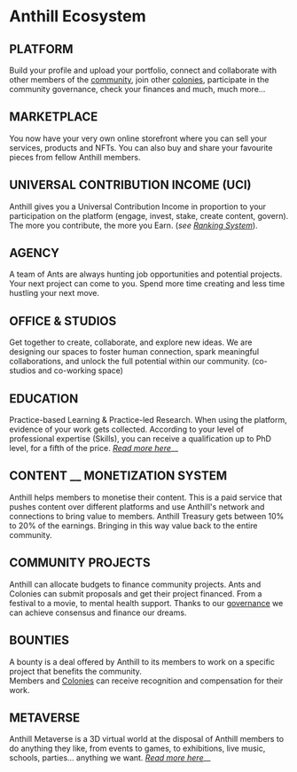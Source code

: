 # Anthill Ecosystem

## **PLATFORM**

Build your profile and upload your portfolio, connect and collaborate with other members of the [community](the-community.md), join other [colonies](colonies.md), participate in the community governance, check your finances and much, much more...

## MARKETPLACE

You now have your very own online storefront where you can sell your services, products and NFTs. You can also buy and share your favourite pieces from fellow Anthill members.

## UNIVERSAL CONTRIBUTION INCOME (UCI)

Anthill gives you a Universal Contribution Income in proportion to your participation on the platform (engage, invest, stake, create content, govern). The more you contribute, the more you Earn. (_see_ [_Ranking System_](ranking-system.md)).&#x20;

## AGENCY

A team of Ants are always hunting job opportunities and potential projects. Your next project can come to you. Spend more time creating and less time hustling your next move.

## **OFFICE & STUDIOS**

Get together to create, collaborate, and explore new ideas. We are designing our spaces to foster human connection, spark meaningful collaborations, and unlock the full potential within our community. (co-studios and co-working space)

## EDUCATION

Practice-based Learning & Practice-led Research. When using the platform, evidence of your work gets collected. According to your level of professional expertise (Skills), you can receive a qualification up to PhD level, for a fifth of the price. [_Read more here_](education.md)__

## CONTENT __ MONETIZATION SYSTEM

Anthill helps members to monetise their content. This is a paid service that pushes content over different platforms and use Anthill's network and connections to bring value to members. Anthill Treasury gets between 10% to 20% of the earnings. Bringing in this way value back to the entire community.

## COMMUNITY PROJECTS

Anthill can allocate budgets to finance community projects. Ants and Colonies can submit proposals and get their project financed. From a festival to a movie, to mental health support. Thanks to our [governance](governance.md) we can achieve consensus and finance our dreams.

## BOUNTIES

A bounty is a deal offered by Anthill to its members to work on a specific project that benefits the community. \
Members and [Colonies](colonies.md) can receive recognition and compensation for their work.&#x20;

## METAVERSE

Anthill Metaverse is a 3D virtual world at the disposal of Anthill members to do anything they like, from events to games, to exhibitions, live music, schools, parties... anything we want. [_Read more here_](metaverse.md)__

##
